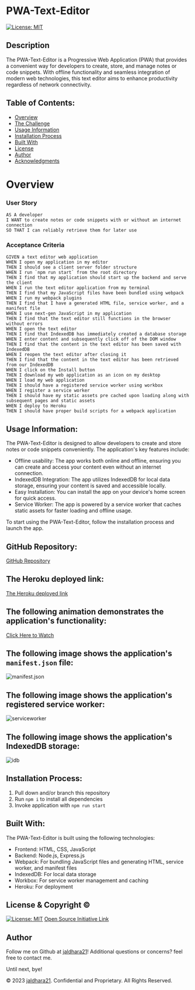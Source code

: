 # PWA-Text-Editor

[![License: MIT](https://img.shields.io/badge/License-MIT-yellow.svg)](https://opensource.org/licenses/MIT)

## Description

The PWA-Text-Editor is a Progressive Web Application (PWA) that provides a convenient way for developers to create, store, and manage notes or code snippets. With offline functionality and seamless integration of modern web technologies, this text editor aims to enhance productivity regardless of network connectivity.

## Table of Contents:
- [Overview](#Overview)
- [The Challenge](#The-Challenge)
- [Usage Information](#Usage-Information)
- [Installation Process](#Installation-Process)
- [Built With](#Built-With)
- [License](#License)
- [Author](#Author)
- [Acknowledgments](#Acknowledgments)

# Overview

### User Story

```
AS A developer
I WANT to create notes or code snippets with or without an internet connection
SO THAT I can reliably retrieve them for later use
```

### Acceptance Criteria 

```
GIVEN a text editor web application
WHEN I open my application in my editor
THEN I should see a client server folder structure
WHEN I run `npm run start` from the root directory
THEN I find that my application should start up the backend and serve the client
WHEN I run the text editor application from my terminal
THEN I find that my JavaScript files have been bundled using webpack
WHEN I run my webpack plugins
THEN I find that I have a generated HTML file, service worker, and a manifest file
WHEN I use next-gen JavaScript in my application
THEN I find that the text editor still functions in the browser without errors
WHEN I open the text editor
THEN I find that IndexedDB has immediately created a database storage
WHEN I enter content and subsequently click off of the DOM window
THEN I find that the content in the text editor has been saved with IndexedDB
WHEN I reopen the text editor after closing it
THEN I find that the content in the text editor has been retrieved from our IndexedDB
WHEN I click on the Install button
THEN I download my web application as an icon on my desktop
WHEN I load my web application
THEN I should have a registered service worker using workbox
WHEN I register a service worker
THEN I should have my static assets pre cached upon loading along with subsequent pages and static assets
WHEN I deploy to Heroku
THEN I should have proper build scripts for a webpack application
```

## Usage Information:
The PWA-Text-Editor is designed to allow developers to create and store notes or code snippets conveniently. The application's key features include:
- Offline usability: The app works both online and offline, ensuring you can create and access your content even without an internet connection.
- IndexedDB Integration: The app utilizes IndexedDB for local data storage, ensuring your content is saved and accessible locally.
- Easy Installation: You can install the app on your device's home screen for quick access.
- Service Worker: The app is powered by a service worker that caches static assets for faster loading and offline usage.

To start using the PWA-Text-Editor, follow the installation process and launch the app.

## GitHub Repository:
[GitHub Repository](https://github.com/jaldhara21/PWA-Text-Editor)

## The Heroku deployed link:
[The Heroku deployed link]()


## The following animation demonstrates the application's functionality:

[Click Here to Watch](https://drive.google.com/file/d/1KW2gJR2r-XfwyptdNxkQ_9YoajyLNaGm/view)


## The following image shows the application's ```manifest.json``` file:
![manifest.json](./assets/images/manifest.png)


## The following image shows the application's registered service worker:

![serviceworker](./assets/images/Serviceworker.png)

## The following image shows the application's IndexedDB storage:

![idb](./assets/images/IndexDB.png)

## Installation Process:

1. Pull down and/or branch this repository
2. Run ```npm i``` to install all dependencies
3. Invoke application with ```npm run start```

## Built With:
The PWA-Text-Editor is built using the following technologies:

- Frontend: HTML, CSS, JavaScript
- Backend: Node.js, Express.js
- Webpack: For bundling JavaScript files and generating HTML, service worker, and manifest files
- IndexedDB: For local data storage
- Workbox: For service worker management and caching
- Heroku: For deployment

## License & Copyright ©
  
[![License: MIT](https://img.shields.io/badge/License-MIT-yellow.svg)](https://opensource.org/licenses/MIT) [Open Source Initiative Link](https://opensource.org/licenses/MIT)


## Author

Follow me on Github at [jaldhara21](https://github.com/jaldhara21)! Additional questions or concerns? feel free to contact me.

Until next, bye!

© 2023 [jaldhara21](https://github.com/jaldhara21). Confidential and Proprietary. All Rights Reserved.